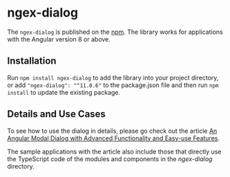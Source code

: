 # ngex-dialog

The `ngex-dialog` is published on the [npm](https://www.npmjs.com/package/ngex-dialog). The library works for applications with the Angular version 8 or above.

## Installation

Run `npm install ngex-dialog` to add the library into your project directory, or add `"ngex-dialog": "^11.0.6"` to the package.json file and then run `npm install` to update the existing package.

## Details and Use Cases

To see how to use the dialog in details, please go check out the article [An Angular Modal Dialog with Advanced Functionality and Easy-use Features](https://www.codeproject.com/Articles/1179258/An-Angular-Modal-Dialog-with-Advanced-Functionalit).

The sample applications with the article also include those that directly use the TypeScript code of the  modules and components in the *ngex-dialog* directory.

